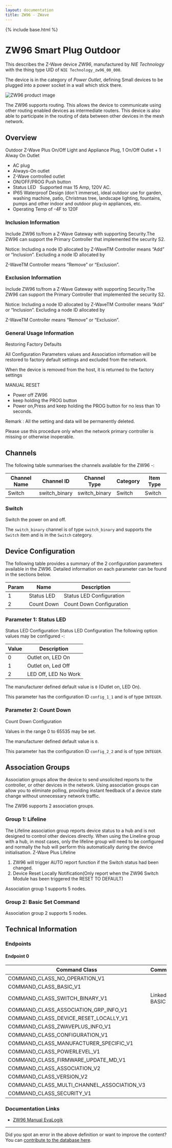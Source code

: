 ```yaml
---
layout: documentation
title: ZW96 - ZWave
---
```


{% include base.html %}

# ZW96 Smart Plug Outdoor
This describes the Z-Wave device *ZW96*, manufactured by *NIE Technology* with the thing type UID of ```NIE Technology_zw96_00_000```.

The device is in the category of *Power Outlet*, defining Small devices to be plugged into a power socket in a wall which stick there.

![ZW96 product image](https://opensmarthouse.org/assets/zwave/attachments/1244/Screen-Shot-2020-04-30-at-11-41-31-AM.png)


The ZW96 supports routing. This allows the device to communicate using other routing enabled devices as intermediate routers.  This device is also able to participate in the routing of data between other devices in the mesh network.

## Overview

Outdoor Z-Wave Plus On/Off Light and Appliance Plug, 1 On/Off Outlet + 1 Alway On Outlet

  * AC plug
  * Always-On outlet
  * Z-Wave controlled outlet
  * ON/OFF/PROG Push button
  * Status LED   Supported max 15 Amp, 120V AC.
  * IP65 Waterproof Design (don't immerse), ideal outdoor use for garden, washing machine, patio, Christmas tree, landscape lighting, fountains, pumps and other indoor and outdoor plug-in appliances, etc.
  * Operating Temp of -4F to 120F

### Inclusion Information

Include ZW96 to/from a Z-Wave Gateway with supporting Security.The ZW96 can support the Primary Controller that implemented the security S2.

Notice: Including a node ID allocated by Z-WaveTM Controller means “Add” or “Inclusion”. Excluding a node ID allocated by

Z-WaveTM Controller means “Remove” or “Exclusion”.

### Exclusion Information

Include ZW96 to/from a Z-Wave Gateway with supporting Security.The ZW96 can support the Primary Controller that implemented the security S2.

Notice: Including a node ID allocated by Z-WaveTM Controller means “Add” or “Inclusion”. Excluding a node ID allocated by

Z-WaveTM Controller means “Remove” or “Exclusion”.

### General Usage Information

Restoring Factory Defaults

All Configuration Parameters values and Association information will be restored to factory default settings and excluded from the network.

When the device is removed from the host, it is returned to the factory settings

MANUAL RESET

  * Power off ZW96
  * keep holding the PROG button
  * Power on,Press and keep holding the PROG button for no less than 10 seconds.

Remark : All the setting and data will be permanently deleted.

Please use this procedure only when the network primary controller is missing or otherwise inoperable.

## Channels

The following table summarises the channels available for the ZW96 -:

| Channel Name | Channel ID | Channel Type | Category | Item Type |
|--------------|------------|--------------|----------|-----------|
| Switch | switch_binary | switch_binary | Switch | Switch | 

### Switch
Switch the power on and off.

The ```switch_binary``` channel is of type ```switch_binary``` and supports the ```Switch``` item and is in the ```Switch``` category.



## Device Configuration

The following table provides a summary of the 2 configuration parameters available in the ZW96.
Detailed information on each parameter can be found in the sections below.

| Param | Name  | Description |
|-------|-------|-------------|
| 1 | Status LED | Status LED Configuration |
| 2 | Count Down | Count Down Configuration |

### Parameter 1: Status LED

Status LED Configuration
Status LED Configuration
The following option values may be configured -:

| Value  | Description |
|--------|-------------|
| 0 | Outlet on, LED On |
| 1 | Outlet on, Led Off |
| 2 | LED Off, LED No Work |

The manufacturer defined default value is ```0``` (Outlet on, LED On).

This parameter has the configuration ID ```config_1_1``` and is of type ```INTEGER```.


### Parameter 2: Count Down

Count Down Configuration

Values in the range 0 to 65535 may be set.

The manufacturer defined default value is ```0```.

This parameter has the configuration ID ```config_2_2``` and is of type ```INTEGER```.


## Association Groups

Association groups allow the device to send unsolicited reports to the controller, or other devices in the network. Using association groups can allow you to eliminate polling, providing instant feedback of a device state change without unnecessary network traffic.

The ZW96 supports 2 association groups.

### Group 1: Lifeline

The Lifeline association group reports device status to a hub and is not designed to control other devices directly. When using the Lineline group with a hub, in most cases, only the lifeline group will need to be configured and normally the hub will perform this automatically during the device initialisation.
Z-Wave Plus Lifeline
  1. ZW96 will trigger AUTO report function if the Switch status had been changed.
  2. Device Reset Locally Notification(Only report when the ZW96 Switch Module has been triggered the RESET TO DEFAULT)

Association group 1 supports 5 nodes.

### Group 2: Basic Set Command


Association group 2 supports 5 nodes.

## Technical Information

### Endpoints

#### Endpoint 0

| Command Class | Comment |
|---------------|---------|
| COMMAND_CLASS_NO_OPERATION_V1| |
| COMMAND_CLASS_BASIC_V1| |
| COMMAND_CLASS_SWITCH_BINARY_V1| Linked to BASIC|
| COMMAND_CLASS_ASSOCIATION_GRP_INFO_V1| |
| COMMAND_CLASS_DEVICE_RESET_LOCALLY_V1| |
| COMMAND_CLASS_ZWAVEPLUS_INFO_V1| |
| COMMAND_CLASS_CONFIGURATION_V1| |
| COMMAND_CLASS_MANUFACTURER_SPECIFIC_V1| |
| COMMAND_CLASS_POWERLEVEL_V1| |
| COMMAND_CLASS_FIRMWARE_UPDATE_MD_V1| |
| COMMAND_CLASS_ASSOCIATION_V2| |
| COMMAND_CLASS_VERSION_V2| |
| COMMAND_CLASS_MULTI_CHANNEL_ASSOCIATION_V3| |
| COMMAND_CLASS_SECURITY_V1| |

### Documentation Links

* [ZW96 Manual EvaLogik](https://www.opensmarthouse.org/zwavedatabase/1244/ZW96-Manual-EVALOGIK-181222.pdf)

---

Did you spot an error in the above definition or want to improve the content?
You can [contribute to the database here](https://www.opensmarthouse.org/zwavedatabase/1244).
